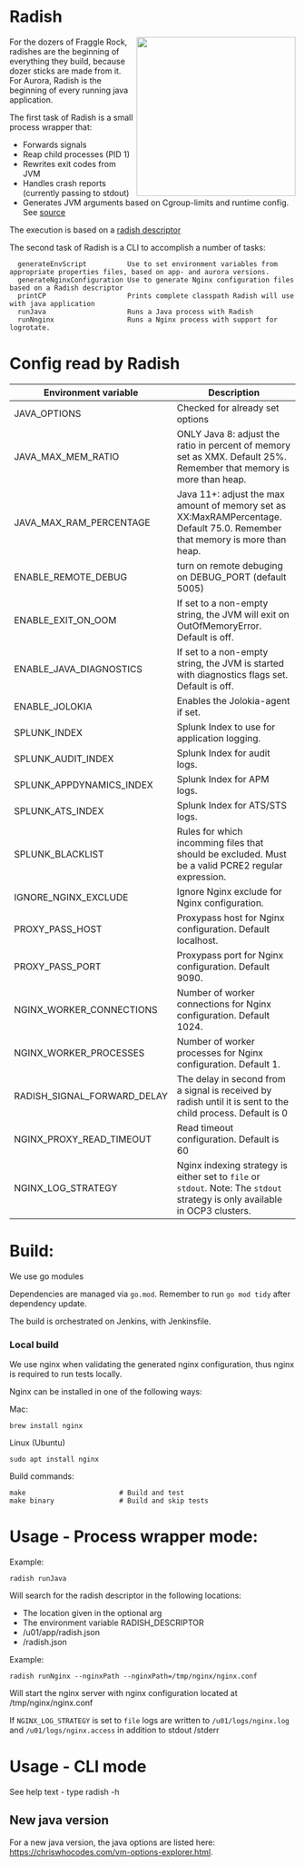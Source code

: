 # Radish

<img align="right" width=280px src="https://images.pexels.com/photos/244393/pexels-photo-244393.jpeg?cs=srgb&dl=close-up-colors-farm-produce-244393.jpg&fm=jpg">
For the dozers of Fraggle Rock, radishes are the beginning of everything they build, because dozer sticks are made from it.
For Aurora, Radish is the beginning of every running java application. 

The first task of Radish is a small process wrapper that:

* Forwards signals
* Reap child processes (PID 1)
* Rewrites exit codes from JVM
* Handles crash reports (currently passing to stdout)
* Generates JVM arguments based on Cgroup-limits and runtime config. See [source](pkg/executor/java/java_options.go)

The execution is based on a [radish descriptor](pkg/executor/testdata/testconfig.json)

The second task of Radish is a CLI to accomplish a number of tasks:

```
  generateEnvScript          Use to set environment variables from appropriate properties files, based on app- and aurora versions.
  generateNginxConfiguration Use to generate Nginx configuration files based on a Radish descriptor
  printCP                    Prints complete classpath Radish will use with java application
  runJava                    Runs a Java process with Radish
  runNnginx                  Runs a Nginx process with support for logrotate. 
```

# Config read by Radish

| Environment variable | Description                                                                                                                      |
| ---|----------------------------------------------------------------------------------------------------------------------------------| 
| JAVA_OPTIONS | Checked for already set options                                                                                                  |
| JAVA_MAX_MEM_RATIO | ONLY Java 8: adjust the ratio in percent of memory set as XMX. Default 25%. Remember that memory is more than heap.              |
| JAVA_MAX_RAM_PERCENTAGE | Java 11+: adjust the max amount of memory set as XX:MaxRAMPercentage. Default 75.0. Remember that memory is more than heap. |
| ENABLE_REMOTE_DEBUG| turn on remote debuging on DEBUG_PORT (default 5005)                                                                             |
| ENABLE_EXIT_ON_OOM | If set to a non-empty string, the JVM will exit on OutOfMemoryError. Default is off.                                             |
| ENABLE_JAVA_DIAGNOSTICS | If set to a non-empty string, the JVM is started with diagnostics flags set. Default is off.                                     | 
| ENABLE_JOLOKIA | Enables the Jolokia-agent if set.                                                                                                |
| SPLUNK_INDEX | Splunk Index to use for application logging.                                                                                     |
| SPLUNK_AUDIT_INDEX | Splunk Index for audit logs.                                                                                                     |
| SPLUNK_APPDYNAMICS_INDEX | Splunk Index for APM logs.                                                                                                       |
| SPLUNK_ATS_INDEX | Splunk Index for ATS/STS logs.                                                                                                   |
| SPLUNK_BLACKLIST | Rules for which incomming files that should be excluded. Must be a valid PCRE2 regular expression.                               |
| IGNORE_NGINX_EXCLUDE | Ignore Nginx exclude for Nginx configuration.                                                                                    |
| PROXY_PASS_HOST | Proxypass host for Nginx configuration. Default localhost.                                                                       |
| PROXY_PASS_PORT | Proxypass port for Nginx configuration. Default 9090.                                                                            |
| NGINX_WORKER_CONNECTIONS | Number of worker connections for Nginx configuration. Default 1024.                                                              |
| NGINX_WORKER_PROCESSES | Number of worker processes for Nginx configuration. Default 1.                                                                   |
| RADISH_SIGNAL_FORWARD_DELAY | The delay in second from a signal is received by radish until it is sent to the child process. Default is 0                      |
| NGINX_PROXY_READ_TIMEOUT | Read timeout configuration. Default is 60                                                                                        |
| NGINX_LOG_STRATEGY | Nginx indexing strategy is either set to `file` or `stdout`. Note: The `stdout` strategy is only available in OCP3 clusters.     

# Build:

We use go modules

Dependencies are managed via `go.mod`. Remember to run `go mod tidy` after dependency update.

The build is orchestrated on Jenkins, with Jenkinsfile.

### Local build

We use nginx when validating the generated nginx configuration, thus nginx is required to run tests locally.

Nginx can be installed in one of the following ways:

Mac:

`brew install nginx`

Linux (Ubuntu)

`sudo apt install nginx`

Build commands:
```
make                       # Build and test
make binary                # Build and skip tests
```

# Usage - Process wrapper mode:

Example:

`radish runJava`

Will search for the radish descriptor in the following locations:

* The location given in the optional arg
* The environment variable RADISH_DESCRIPTOR
* /u01/app/radish.json
* /radish.json

Example:

`radish runNginx --nginxPath --nginxPath=/tmp/nginx/nginx.conf`

Will start the nginx server with nginx configuration located at /tmp/nginx/nginx.conf

If `NGINX_LOG_STRATEGY` is set to `file` logs are written to `/u01/logs/nginx.log` and `/u01/logs/nginx.access` in
addition to stdout /stderr

# Usage - CLI mode

See help text - type radish -h

## New java version

For a new java version, the java options are listed here: https://chriswhocodes.com/vm-options-explorer.html.
